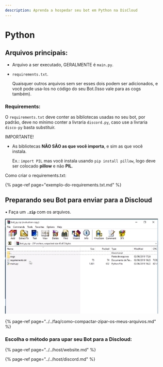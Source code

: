 ```yaml
---
description: Aprenda a hospedar seu bot em Python na DisCloud
---
```


# Python

## Arquivos principais:

* Arquivo a ser executado, GERALMENTE é `main.py`.   
* `requirements.txt`. 

  Quaisquer outros arquivos sem ser esses dois podem ser adicionados, e você pode usa-los no código do seu Bot.\(Isso vale para as cogs também\).

### Requirements:

O `requirements.txt` deve conter as bíbliotecas usadas no seu bot, por padrão, deve no mínimo conter a livraria `discord.py`, caso use a livraria `disco-py` basta substituir.

IMPORTANTE!

* As bibliotecas **NÃO SÃO as que você importa**, e sim as que você instala.   

  Ex.: `import PIL` mas você instala usando `pip install pillow`, logo deve ser colocado **pillow** e não **PIL**.

Como criar o requirements.txt:

{% page-ref page="exemplo-do-requirements.txt.md" %}

## Preparando seu Bot para enviar para a Discloud

• Faça um **`.zip`** com os arquivos.

![Exemplo no Windows](../../.gitbook/assets/image%20%2811%29.png)

{% page-ref page="../../faq/como-compactar-zipar-os-meus-arquivos.md" %}

### Escolha o método para upar seu Bot para a Discloud:

{% page-ref page="../../host/website.md" %}

{% page-ref page="../../host/discord.md" %}

